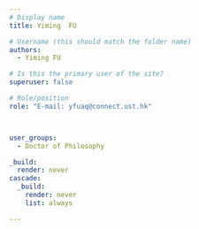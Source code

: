 ```yaml
---
# Display name
title: Yiming  FU 

# Username (this should match the folder name)
authors:
  - Yiming FU

# Is this the primary user of the site?
superuser: false

# Role/position
role: "E-mail: yfuaq@connect.ust.hk"



user_groups:
  - Doctor of Philosophy

_build:
  render: never
cascade:
  _build:
    render: never
    list: always

---
```

